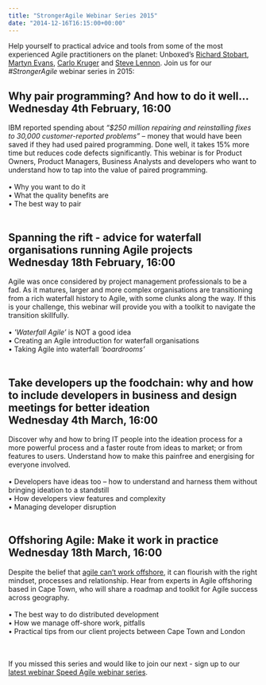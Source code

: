 ```yaml
---
title: "StrongerAgile Webinar Series 2015"
date: "2014-12-16T16:15:00+00:00"
---
```


<p>Help yourself to practical advice and tools from some of the most experienced Agile practitioners on the planet: Unboxed’s <a href="/people/richard-stobart">Richard Stobart</a>, <a href="/people/martyn-evans">Martyn Evans</a>, <a href="/people/carlo-kruger">Carlo Kruger</a> and <a href="/people/steve-lennon">Steve Lennon</a>. Join us for our <i>#StrongerAgile</i> webinar series in 2015:<br/></p>

<h2 class="super_sub_heading"><b>Why pair programming? And how to do it well...</b><br/>
Wednesday 4th February, 16:00</h2>

<p>IBM reported spending about <i>“$250 million repairing and reinstalling fixes to 30,000 customer-reported problems”</i> – money that would have been saved if they had used paired programming. Done well, it takes 15% more time but reduces code defects significantly. This webinar is for Product Owners, Product Managers, Business Analysts and developers who want to understand how to tap into the value of paired programming.<br/>
<br/>• Why you want to do it<br/>
• What the quality benefits are<br/>
• The best way to pair<br/>
<br/></p>

<h2 class="super_sub_heading"><b>Spanning the rift - advice for waterfall organisations running Agile projects</b><br/>
Wednesday 18th February, 16:00</h2>

<p>Agile was once considered by project management professionals to be a fad. As it matures, larger and more complex organisations are transitioning from a rich waterfall history to Agile, with some clunks along the way. If this is your challenge, this webinar will provide you with a toolkit to navigate the transition skillfully.<br/>
<br/>
• <i>&#39;Waterfall Agile’</i> is NOT a good idea<br/>
• Creating an Agile introduction for waterfall organisations<br/>
• Taking Agile into waterfall <i>‘boardrooms’</i><br/>
<br/></p>

<h2 class="super_sub_heading"><b>Take developers up the foodchain: why and how to include developers in business and design meetings for better ideation</b><br/>
Wednesday 4th March, 16:00</h2>

<p>Discover why and how to bring IT people into the ideation process for a more powerful process and a faster route from ideas to market; or from features to users. Understand how to make this painfree and energising for everyone involved.<br/>
<br/>
• Developers have ideas too – how to understand and harness them without bringing ideation to a standstill<br/>
• How developers view features and complexity<br/>
• Managing developer disruption <br/>
<br/></p>

<h2 class="super_sub_heading"><b>Offshoring Agile: Make it work in practice</b><br/>
Wednesday 18th March, 16:00</h2>

<p>Despite the belief that <a href="http://www.cio.com.au/article/547142/why_offshoring_agile_development_often_doesn_t_work/">agile can’t work offshore</a>, it can flourish with the right mindset, processes and relationship. Hear from experts in Agile offshoring based in Cape Town, who will share a roadmap and toolkit for Agile success across geography.<br/>
<br/>
• The best way to do distributed development<br/>
• How we manage off-shore work, pitfalls<br/>
• Practical tips from our client projects between Cape Town and London<br/>
<br/>
<br/></p>

<p>If you missed this series and would like to join our next - sign up to our <a href="the-speed-agile-webinar-series">latest webinar Speed Agile webinar series</a>.</p>
